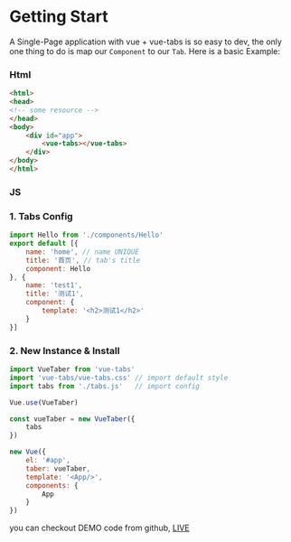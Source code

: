 # Getting Start

A Single-Page application with vue + vue-tabs is so easy to dev, the only one thing to do is map our `Component` to our `Tab`. Here is a basic Example:

### Html

``` html
<html>
<head>
<!-- some resource -->    
</head>
<body>
    <div id="app">
        <vue-tabs></vue-tabs>
    </div>
</body>
</html>
``` 

### JS

### 1. Tabs Config

``` js
import Hello from './components/Hello'
export default [{
    name: 'home', // name UNIQUE
    title: '首页', // tab's title
    component: Hello
}, {
    name: 'test1',
    title: '测试1',
    component: {
        template: '<h2>测试1</h2>'
    }
}]
```

### 2. New Instance & Install

```js
import VueTaber from 'vue-tabs'
import 'vue-tabs/vue-tabs.css' // import default style
import tabs from './tabs.js'   // import config

Vue.use(VueTaber)

const vueTaber = new VueTaber({
    tabs
})

new Vue({
    el: '#app',
    taber: vueTaber,
    template: '<App/>',
    components: {
        App
    }
})
```

you can checkout DEMO code from github, [LIVE](http://alexqdjay.oschina.io/vue-tab)

